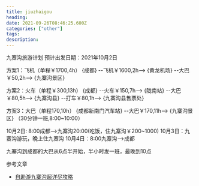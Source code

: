 ```yaml
---
title: jiuzhaigou
heading: 
date: 2021-09-26T08:46:25.600Z
categories: ["other"]
tags: 
description: 
---
```


九寨沟旅游计划
预计出发日期：2021年10月2日

方案1：飞机（单程￥1700,4h）
{成都} --飞机￥1600,2h--> {黄龙机场} --大巴￥50,2h--> {九寨沟景区}

方案2：火车（单程￥300,13h）
{成都} --火车￥150,7h--> {陇南站} --大巴￥80,5h--> {九寨沟县} --打车￥80,1h--> {九寨沟县售票处}

方案3：大巴（单程170,10h）
{成都新南门汽车站} --大巴￥170,11h--> {九寨沟景区} （30分钟一班,8:00~10:00）


10月2日: 8:00成都-->九寨沟20:00(吃饭，住九寨沟￥200~1000)
10月3日：九寨沟游玩，晚上住九寨沟
10月4日：8:00九寨沟-->成都



九寨沟到成都的大巴从6点半开始，半小时发一班，最晚到10点


参考文章
- [自助游九寨沟超详尽攻略](http://www.mafengwo.cn/i/935765.html)
